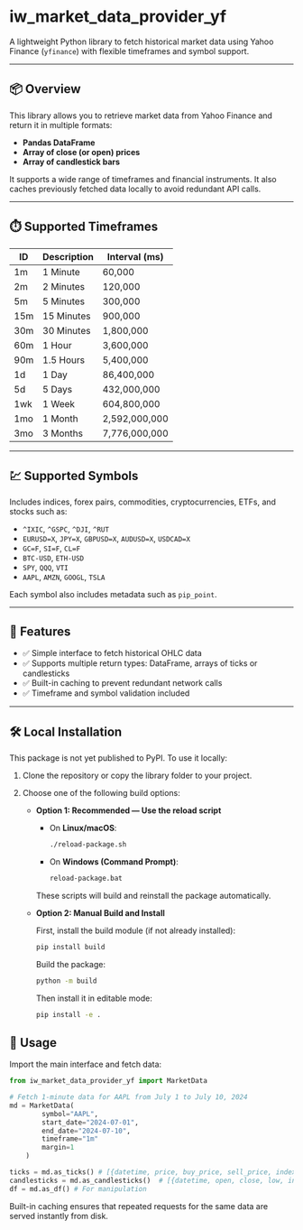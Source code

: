 # iw_market_data_provider_yf

A lightweight Python library to fetch historical market data using Yahoo Finance (`yfinance`) with flexible timeframes and symbol support.

---

## 📦 Overview

This library allows you to retrieve market data from Yahoo Finance and return it in multiple formats:

- **Pandas DataFrame**
- **Array of close (or open) prices**
- **Array of candlestick bars**

It supports a wide range of timeframes and financial instruments. It also caches previously fetched data locally to avoid redundant API calls.

---

## ⏱️ Supported Timeframes

| ID   | Description   | Interval (ms) |
|------|---------------|---------------|
| 1m   | 1 Minute      | 60,000        |
| 2m   | 2 Minutes     | 120,000       |
| 5m   | 5 Minutes     | 300,000       |
| 15m  | 15 Minutes    | 900,000       |
| 30m  | 30 Minutes    | 1,800,000     |
| 60m  | 1 Hour        | 3,600,000     |
| 90m  | 1.5 Hours     | 5,400,000     |
| 1d   | 1 Day         | 86,400,000    |
| 5d   | 5 Days        | 432,000,000   |
| 1wk  | 1 Week        | 604,800,000   |
| 1mo  | 1 Month       | 2,592,000,000 |
| 3mo  | 3 Months      | 7,776,000,000 |

---

## 💹 Supported Symbols

Includes indices, forex pairs, commodities, cryptocurrencies, ETFs, and stocks such as:

- `^IXIC`, `^GSPC`, `^DJI`, `^RUT`
- `EURUSD=X`, `JPY=X`, `GBPUSD=X`, `AUDUSD=X`, `USDCAD=X`
- `GC=F`, `SI=F`, `CL=F`
- `BTC-USD`, `ETH-USD`
- `SPY`, `QQQ`, `VTI`
- `AAPL`, `AMZN`, `GOOGL`, `TSLA`

Each symbol also includes metadata such as `pip_point`.

---

## 🧠 Features

- ✅ Simple interface to fetch historical OHLC data
- ✅ Supports multiple return types: DataFrame, arrays of ticks or candlesticks
- ✅ Built-in caching to prevent redundant network calls
- ✅ Timeframe and symbol validation included

---

## 🛠 Local Installation

This package is not yet published to PyPI. To use it locally:

1. Clone the repository or copy the library folder to your project.



2. Choose one of the following build options:

   - **Option 1: Recommended — Use the reload script**

     - On **Linux/macOS**:
       ```bash
       ./reload-package.sh
       ```
     - On **Windows (Command Prompt)**:
       ```cmd
       reload-package.bat
       ```


     These scripts will build and reinstall the package automatically.

   - **Option 2: Manual Build and Install**

     First, install the build module (if not already installed):
     ```bash
     pip install build
     ```

     Build the package:
     ```bash
     python -m build
     ```

     Then install it in editable mode:
     ```bash
     pip install -e .
     ```

## 🚀 Usage

Import the main interface and fetch data:

```python
from iw_market_data_provider_yf import MarketData

# Fetch 1-minute data for AAPL from July 1 to July 10, 2024
md = MarketData(
        symbol="AAPL",
        start_date="2024-07-01",
        end_date="2024-07-10",
        timeframe="1m"
        margin=1
    )

ticks = md.as_ticks() # [{datetime, price, buy_price, sell_price, index }, ...]
candlesticks = md.as_candlesticks()  # [{datetime, open, close, low, index }, ...]
df = md.as_df() # For manipulation
```

Built-in caching ensures that repeated requests for the same data are served instantly from disk.
